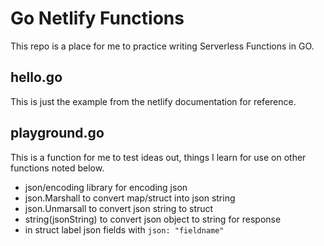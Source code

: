 # Go Netlify Functions

This repo is a place for me to practice writing Serverless Functions in GO.

## hello.go

This is just the example from the netlify documentation for reference.

## playground.go

This is a function for me to test ideas out, things I learn for use on other functions noted below.

- json/encoding library for encoding json
- json.Marshall to convert map/struct into json string
- json.Unmarsall to convert json string to struct
- string(jsonString) to convert json object to string for response
- in struct label json fields with `json: "fieldname"`